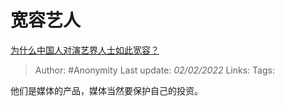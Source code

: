 # 宽容艺人
[为什么中国人对演艺界人士如此宽容？](https://www.zhihu.com/question/298286034/answer/512394207)

> Author: #Anonymity
> Last update: *02/02/2022*
> Links:
> Tags:

他们是媒体的产品，媒体当然要保护自己的投资。
